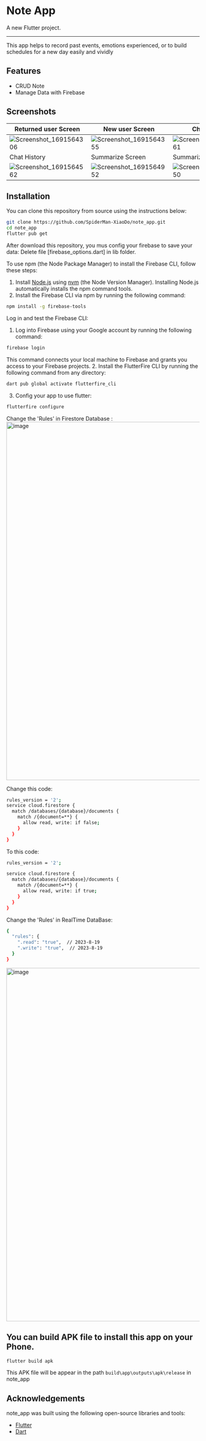 # Note App

A new Flutter project.
***************************************
  <div style="flex: 2;">
    <p>This app helps to record past events, emotions experienced, or to build schedules for a new day easily and vividly</p>
  </div>
</div>

## Features

* CRUD Note
* Manage Data with Firebase


## Screenshots

|Returned user Screen                          | New user Screen                              | Chat Screen                |
|---------------------|---------------------|---------------------|
| ![Screenshot_1691564306](https://github.com/SpiderMan-XiaoDo/note_app/assets/home_) |![Screenshot_1691564355](https://github.com/SpiderMan-XiaoDo/note_app/assets/90297125/6d52d8fd-c9a9-4c37-81b9-acf9a42e8025)|![Screenshot_1691564461](https://github.com/SpiderMan-XiaoDo/note_app/assets/90297125/7afd5291-1fe0-4540-87e8-cf7e189925a5)|
 | Chat History                                |    Summarize Screen                          | Summarize Screen        |
|![Screenshot_1691564562](https://github.com/SpiderMan-XiaoDo/note_app/assets/90297125/ae3bda2a-4abb-4da4-a4a0-98c40f528d5d)|![Screenshot_1691564952](https://github.com/SpiderMan-XiaoDo/note_app/assets/90297125/1c3d14b5-6549-42ee-805e-2d94efa9cdaf)|![Screenshot_1691564650](https://github.com/SpiderMan-XiaoDo/note_app/assets/90297125/b6ec9a36-2999-442b-b897-17780e916e10)|

## Installation

You can clone this repository from source using the
instructions below:

```bash
git clone https://github.com/SpiderMan-XiaoDo/note_app.git
cd note_app
flutter pub get
````
After download this repository, you mus config your firebase to save your data:
  Delete file [firebase_options.dart] in lib folder.

To use npm (the Node Package Manager) to install the Firebase CLI, follow these steps:
  1. Install [Node.js](https://nodejs.org/en) using [nvm](https://github.com/nvm-sh/nvm/blob/master/README.md) (the Node Version Manager).
Installing Node.js automatically installs the npm command tools.
  2. Install the Firebase CLI via npm by running the following command:
```bash
npm install -g firebase-tools
````
Log in and test the Firebase CLI:
  1. Log into Firebase using your Google account by running the following command:
```bash
firebase login
````
  This command connects your local machine to Firebase and grants you access to your Firebase projects.
  2. Install the FlutterFire CLI by running the following command from any directory:
```bash
dart pub global activate flutterfire_cli
````
  3. Config your app to use flutter:
```bash
flutterfire configure
````

Change the 'Rules' in Firestore Database :
<img width="935" alt="image" src="https://github.com/SpiderMan-XiaoDo/note_app/assets/90297125/c54a01ec-7e84-444a-8604-d5bcfe991663">

Change this code:
````bash
rules_version = '2';
service cloud.firestore {
  match /databases/{database}/documents {
    match /{document=**} {
      allow read, write: if false;
    }
  }
}
````
To this code:
````bash
rules_version = '2';

service cloud.firestore {
  match /databases/{database}/documents {
    match /{document=**} {
      allow read, write: if true;
    }
  }
}
````
Change the 'Rules' in RealTime DataBase:
````bash
{
  "rules": {
    ".read": "true",  // 2023-8-19
    ".write": "true",  // 2023-8-19
  }
}
````
<img width="922" alt="image" src="https://github.com/SpiderMan-XiaoDo/note_app/assets/90297125/e516e133-c39a-46c4-ae74-586c88c4cc10">

## You can build APK file to install this app on your Phone.
````bash
flutter build apk
````
This APK file will be appear in the path ````build\app\outputs\apk\release```` in note_app

## Acknowledgements

note_app was built using the following open-source libraries and tools:

* [Flutter](https://flutter.dev/)
* [Dart](https://dart.dev/)